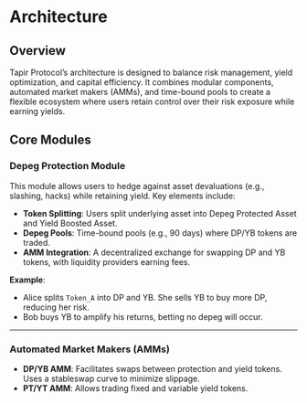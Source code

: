 # Architecture

## **Overview**

Tapir Protocol’s architecture is designed to balance risk management, yield optimization, and capital efficiency. It combines modular components, automated market makers (AMMs), and time-bound pools to create a flexible ecosystem where users retain control over their risk exposure while earning yields.

## **Core Modules**

### **Depeg Protection Module**

This module allows users to hedge against asset devaluations (e.g., slashing, hacks) while retaining yield. Key elements include:

* **Token Splitting**: Users split underlying asset into Depeg Protected Asset and Yield Boosted Asset.
* **Depeg Pools**: Time-bound pools (e.g., 90 days) where DP/YB tokens are traded.
* **AMM Integration**: A decentralized exchange for swapping DP and YB tokens, with liquidity providers earning fees.

**Example**:

* Alice splits `Token_A` into DP and YB. She sells YB to buy more DP, reducing her risk.
* Bob buys YB to amplify his returns, betting no depeg will occur.

***

### **Automated Market Makers (AMMs)**

* **DP/YB AMM**: Facilitates swaps between protection and yield tokens. Uses a stableswap curve to minimize slippage.
* **PT/YT AMM**: Allows trading fixed and variable yield tokens.
